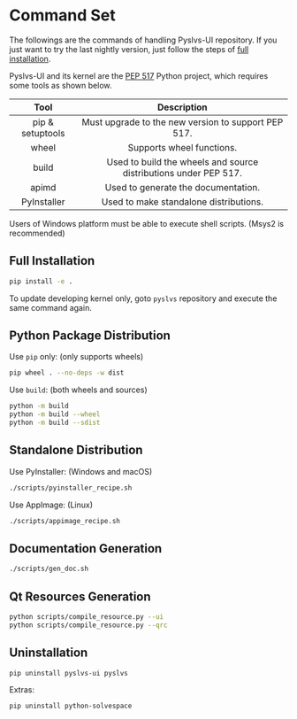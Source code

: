 # Command Set

The followings are the commands of handling Pyslvs-UI repository.
If you just want to try the last nightly version, just follow the steps of [full installation](#full-installation).

Pyslvs-UI and its kernel are the [PEP 517](https://www.python.org/dev/peps/pep-0517) Python project,
which requires some tools as shown below.

| Tool | Description |
|:----:|:-----------:|
| pip & setuptools | Must upgrade to the new version to support PEP 517. |
| wheel | Supports wheel functions. |
| build | Used to build the wheels and source distributions under PEP 517. |
| apimd | Used to generate the documentation. |
| PyInstaller | Used to make standalone distributions. |

Users of Windows platform must be able to execute shell scripts.
(Msys2 is recommended)

## Full Installation

```bash
pip install -e .
```

To update developing kernel only,
goto `pyslvs` repository and execute the same command again.

## Python Package Distribution

Use `pip` only: (only supports wheels)

```bash
pip wheel . --no-deps -w dist
```

Use `build`: (both wheels and sources)

```bash
python -m build
python -m build --wheel
python -m build --sdist
```

## Standalone Distribution

Use PyInstaller: (Windows and macOS)

```bash
./scripts/pyinstaller_recipe.sh
```

Use AppImage: (Linux)

```bash
./scripts/appimage_recipe.sh
```

## Documentation Generation

```bash
./scripts/gen_doc.sh
```

## Qt Resources Generation

```bash
python scripts/compile_resource.py --ui
python scripts/compile_resource.py --qrc
```

## Uninstallation

```bash
pip uninstall pyslvs-ui pyslvs
```

Extras:

```bash
pip uninstall python-solvespace
```
